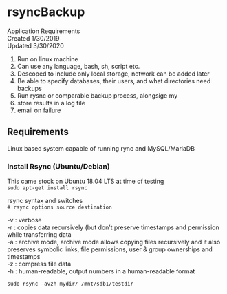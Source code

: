 # rsyncBackup

Application Requirements  
Created 1/30/2019  
Updated 3/30/2020  
1.	Run on linux machine
2.	Can use any language, bash, sh, script etc.
3.  Descoped to include only local storage, network can be added later	
4.  Be able to specify databases, their users, and what directories need backups
5.	Run rysnc or comparable backup process, alongsige my
6.	store results in a log file
7.	email on failure

## Requirements
Linux based system capable of running rync and MySQL/MariaDB

### Install Rsync (Ubuntu/Debian)
This came stock on Ubuntu 18.04 LTS at time of testing  
`sudo apt-get install rsync`  

rsync syntax and switches  
`# rsync options source destination`  

-v : verbose  
-r : copies data recursively (but don’t preserve timestamps and permission while transferring data  
-a : archive mode, archive mode allows copying files recursively and it also preserves symbolic links, file permissions, user & group ownerships and timestamps  
-z : compress file data  
-h : human-readable, output numbers in a human-readable format  

`sudo rsync -avzh mydir/ /mnt/sdb1/testdir`  
